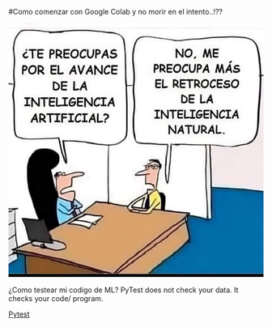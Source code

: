#Como comenzar con Google Colab y no morir en el intento..!??


![imagenIA](https://github.com/NoeliaFerrero/My-DS-journey/blob/e9979bf8c0ce4a2c3f46591cecbfc6775491e89d/Colab/IA_&_InteligenciaNatural.jpeg)

¿Como testear mi codigo de ML? PyTest does not check your data. It checks your code/ program.

[Pytest](https://towardsdatascience.com/pytest-for-machine-learning-a-simple-example-based-tutorial-a3df3c58cf8)
